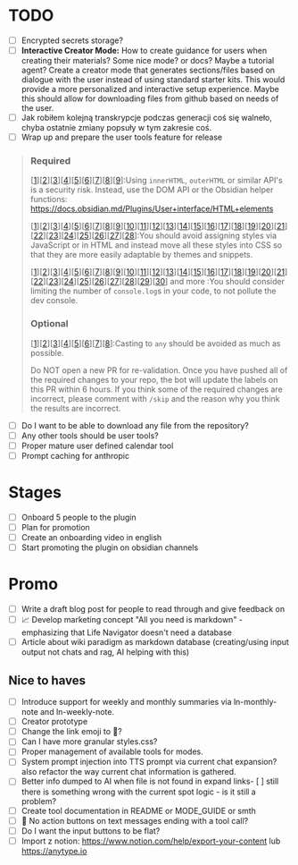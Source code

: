 # TODO

- [ ] Encrypted secrets storage?
- [ ] **Interactive Creator Mode:** How to create guidance for users when creating their materials? Some nice mode? or docs? Maybe a tutorial agent? Create a creator mode that generates sections/files based on dialogue with the user instead of using standard starter kits. This would provide a more personalized and interactive setup experience. Maybe this should allow for downloading files from github based on needs of the user.
- [ ] Jak robiłem kolejną transkrypcje podczas generacji coś się walneło, chyba ostatnie zmiany popsuły w tym zakresie coś.
- [ ] Wrap up and prepare the user tools feature for release

> ### Required
> [[1](https://github.com/cielecki/life-navigator/blob/c43a0dd7131c099e9daa510002d3443ef77189a8/src/settings/SettingsTab.ts#L32)][[2](https://github.com/cielecki/life-navigator/blob/c43a0dd7131c099e9daa510002d3443ef77189a8/src/settings/SettingsTab.ts#L46)][[3](https://github.com/cielecki/life-navigator/blob/c43a0dd7131c099e9daa510002d3443ef77189a8/src/settings/SettingsTab.ts#L63)][[4](https://github.com/cielecki/life-navigator/blob/c43a0dd7131c099e9daa510002d3443ef77189a8/src/settings/SettingsTab.ts#L70)][[5](https://github.com/cielecki/life-navigator/blob/c43a0dd7131c099e9daa510002d3443ef77189a8/src/context-collector.ts#L405)][[6](https://github.com/cielecki/life-navigator/blob/c43a0dd7131c099e9daa510002d3443ef77189a8/src/context-collector.ts#L439)][[7](https://github.com/cielecki/life-navigator/blob/c43a0dd7131c099e9daa510002d3443ef77189a8/src/context-collector.ts#L444)][[8](https://github.com/cielecki/life-navigator/blob/c43a0dd7131c099e9daa510002d3443ef77189a8/src/context-collector.ts#L449)][[9](https://github.com/cielecki/life-navigator/blob/c43a0dd7131c099e9daa510002d3443ef77189a8/src/components/LucideIcon.tsx#L29)]:Using `innerHTML`, `outerHTML` or similar API's is a security risk. Instead, use the DOM API or the Obsidian helper functions: https://docs.obsidian.md/Plugins/User+interface/HTML+elements
> 
> 
> [[1](https://github.com/cielecki/life-navigator/blob/c43a0dd7131c099e9daa510002d3443ef77189a8/src/components/AICoachApp.tsx#L42)][[2](https://github.com/cielecki/life-navigator/blob/c43a0dd7131c099e9daa510002d3443ef77189a8/src/components/AICoachApp.tsx#L43)][[3](https://github.com/cielecki/life-navigator/blob/c43a0dd7131c099e9daa510002d3443ef77189a8/src/components/AICoachApp.tsx#L44)][[4](https://github.com/cielecki/life-navigator/blob/c43a0dd7131c099e9daa510002d3443ef77189a8/src/components/AICoachApp.tsx#L45)][[5](https://github.com/cielecki/life-navigator/blob/c43a0dd7131c099e9daa510002d3443ef77189a8/src/components/AICoachApp.tsx#L46)][[6](https://github.com/cielecki/life-navigator/blob/c43a0dd7131c099e9daa510002d3443ef77189a8/src/components/AICoachApp.tsx#L47)][[7](https://github.com/cielecki/life-navigator/blob/c43a0dd7131c099e9daa510002d3443ef77189a8/src/components/AICoachApp.tsx#L48)][[8](https://github.com/cielecki/life-navigator/blob/c43a0dd7131c099e9daa510002d3443ef77189a8/src/components/AICoachApp.tsx#L49)][[9](https://github.com/cielecki/life-navigator/blob/c43a0dd7131c099e9daa510002d3443ef77189a8/src/components/AICoachApp.tsx#L52)][[10](https://github.com/cielecki/life-navigator/blob/c43a0dd7131c099e9daa510002d3443ef77189a8/src/components/AICoachApp.tsx#L469)][[11](https://github.com/cielecki/life-navigator/blob/c43a0dd7131c099e9daa510002d3443ef77189a8/src/components/AICoachApp.tsx#L470)][[12](https://github.com/cielecki/life-navigator/blob/c43a0dd7131c099e9daa510002d3443ef77189a8/src/components/AICoachApp.tsx#L495)][[13](https://github.com/cielecki/life-navigator/blob/c43a0dd7131c099e9daa510002d3443ef77189a8/src/components/AICoachApp.tsx#L496)][[14](https://github.com/cielecki/life-navigator/blob/c43a0dd7131c099e9daa510002d3443ef77189a8/src/components/AICoachApp.tsx#L522)][[15](https://github.com/cielecki/life-navigator/blob/c43a0dd7131c099e9daa510002d3443ef77189a8/src/components/AICoachApp.tsx#L523)][[16](https://github.com/cielecki/life-navigator/blob/c43a0dd7131c099e9daa510002d3443ef77189a8/src/components/AICoachApp.tsx#L562)][[17](https://github.com/cielecki/life-navigator/blob/c43a0dd7131c099e9daa510002d3443ef77189a8/src/components/AICoachApp.tsx#L563)][[18](https://github.com/cielecki/life-navigator/blob/c43a0dd7131c099e9daa510002d3443ef77189a8/src/components/AICoachApp.tsx#L617)][[19](https://github.com/cielecki/life-navigator/blob/c43a0dd7131c099e9daa510002d3443ef77189a8/src/components/AICoachApp.tsx#L618)][[20](https://github.com/cielecki/life-navigator/blob/c43a0dd7131c099e9daa510002d3443ef77189a8/src/components/UnifiedInputArea.tsx#L123)][[21](https://github.com/cielecki/life-navigator/blob/c43a0dd7131c099e9daa510002d3443ef77189a8/src/components/UnifiedInputArea.tsx#L124)][[22](https://github.com/cielecki/life-navigator/blob/c43a0dd7131c099e9daa510002d3443ef77189a8/src/components/UnifiedInputArea.tsx#L129)][[23](https://github.com/cielecki/life-navigator/blob/c43a0dd7131c099e9daa510002d3443ef77189a8/src/components/UnifiedInputArea.tsx#L130)][[24](https://github.com/cielecki/life-navigator/blob/c43a0dd7131c099e9daa510002d3443ef77189a8/src/components/UnifiedInputArea.tsx#L150)][[25](https://github.com/cielecki/life-navigator/blob/c43a0dd7131c099e9daa510002d3443ef77189a8/src/components/UnifiedInputArea.tsx#L151)][[26](https://github.com/cielecki/life-navigator/blob/c43a0dd7131c099e9daa510002d3443ef77189a8/src/components/UnifiedInputArea.tsx#L321)][[27](https://github.com/cielecki/life-navigator/blob/c43a0dd7131c099e9daa510002d3443ef77189a8/src/components/UnifiedInputArea.tsx#L351)][[28](https://github.com/cielecki/life-navigator/blob/c43a0dd7131c099e9daa510002d3443ef77189a8/src/components/UnifiedInputArea.tsx#L352)]:You should avoid assigning styles via JavaScript or in HTML and instead move all these styles into CSS so that they are more easily adaptable by themes and snippets.
> 
> 
> [[1](https://github.com/cielecki/life-navigator/blob/c43a0dd7131c099e9daa510002d3443ef77189a8/src/i18n.ts#L9)][[2](https://github.com/cielecki/life-navigator/blob/c43a0dd7131c099e9daa510002d3443ef77189a8/src/i18n.ts#L20)][[3](https://github.com/cielecki/life-navigator/blob/c43a0dd7131c099e9daa510002d3443ef77189a8/src/i18n.ts#L41)][[4](https://github.com/cielecki/life-navigator/blob/c43a0dd7131c099e9daa510002d3443ef77189a8/src/context-collector.ts#L41)][[5](https://github.com/cielecki/life-navigator/blob/c43a0dd7131c099e9daa510002d3443ef77189a8/src/context-collector.ts#L44)][[6](https://github.com/cielecki/life-navigator/blob/c43a0dd7131c099e9daa510002d3443ef77189a8/src/context-collector.ts#L374)][[7](https://github.com/cielecki/life-navigator/blob/c43a0dd7131c099e9daa510002d3443ef77189a8/src/context-collector.ts#L387)][[8](https://github.com/cielecki/life-navigator/blob/c43a0dd7131c099e9daa510002d3443ef77189a8/src/context-collector.ts#L392)][[9](https://github.com/cielecki/life-navigator/blob/c43a0dd7131c099e9daa510002d3443ef77189a8/src/context-collector.ts#L402)][[10](https://github.com/cielecki/life-navigator/blob/c43a0dd7131c099e9daa510002d3443ef77189a8/src/context-collector.ts#L405)][[11](https://github.com/cielecki/life-navigator/blob/c43a0dd7131c099e9daa510002d3443ef77189a8/src/context-collector.ts#L422)][[12](https://github.com/cielecki/life-navigator/blob/c43a0dd7131c099e9daa510002d3443ef77189a8/src/context-collector.ts#L432)][[13](https://github.com/cielecki/life-navigator/blob/c43a0dd7131c099e9daa510002d3443ef77189a8/src/context-collector.ts#L438)][[14](https://github.com/cielecki/life-navigator/blob/c43a0dd7131c099e9daa510002d3443ef77189a8/src/context-collector.ts#L439)][[15](https://github.com/cielecki/life-navigator/blob/c43a0dd7131c099e9daa510002d3443ef77189a8/src/context-collector.ts#L489)][[16](https://github.com/cielecki/life-navigator/blob/c43a0dd7131c099e9daa510002d3443ef77189a8/src/context-collector.ts#L497)][[17](https://github.com/cielecki/life-navigator/blob/c43a0dd7131c099e9daa510002d3443ef77189a8/src/context-collector.ts#L513)][[18](https://github.com/cielecki/life-navigator/blob/c43a0dd7131c099e9daa510002d3443ef77189a8/src/context-collector.ts#L529)][[19](https://github.com/cielecki/life-navigator/blob/c43a0dd7131c099e9daa510002d3443ef77189a8/src/context-collector.ts#L536)][[20](https://github.com/cielecki/life-navigator/blob/c43a0dd7131c099e9daa510002d3443ef77189a8/src/context-collector.ts#L540)][[21](https://github.com/cielecki/life-navigator/blob/c43a0dd7131c099e9daa510002d3443ef77189a8/src/obsidian-tools.ts#L107)][[22](https://github.com/cielecki/life-navigator/blob/c43a0dd7131c099e9daa510002d3443ef77189a8/src/obsidian-tools.ts#L127)][[23](https://github.com/cielecki/life-navigator/blob/c43a0dd7131c099e9daa510002d3443ef77189a8/src/obsidian-tools.ts#L159)][[24](https://github.com/cielecki/life-navigator/blob/c43a0dd7131c099e9daa510002d3443ef77189a8/src/obsidian-tools.ts#L165)][[25](https://github.com/cielecki/life-navigator/blob/c43a0dd7131c099e9daa510002d3443ef77189a8/src/defaults/ln-mode-defaults.ts#L86)][[26](https://github.com/cielecki/life-navigator/blob/c43a0dd7131c099e9daa510002d3443ef77189a8/src/main.ts#L218)][[27](https://github.com/cielecki/life-navigator/blob/c43a0dd7131c099e9daa510002d3443ef77189a8/src/main.ts#L267)][[28](https://github.com/cielecki/life-navigator/blob/c43a0dd7131c099e9daa510002d3443ef77189a8/src/main.ts#L341)][[29](https://github.com/cielecki/life-navigator/blob/c43a0dd7131c099e9daa510002d3443ef77189a8/src/main.ts#L358)][[30](https://github.com/cielecki/life-navigator/blob/c43a0dd7131c099e9daa510002d3443ef77189a8/src/main.ts#L362)] and more :You should consider limiting the number of `console.log`s in your code, to not pollute the dev console.
> 
> ### Optional
> [[1](https://github.com/cielecki/life-navigator/blob/c43a0dd7131c099e9daa510002d3443ef77189a8/src/context-collector.ts#L522)][[2](https://github.com/cielecki/life-navigator/blob/c43a0dd7131c099e9daa510002d3443ef77189a8/src/components/MessageDisplay.tsx#L57)][[3](https://github.com/cielecki/life-navigator/blob/c43a0dd7131c099e9daa510002d3443ef77189a8/src/components/MessageDisplay.tsx#L223)][[4](https://github.com/cielecki/life-navigator/blob/c43a0dd7131c099e9daa510002d3443ef77189a8/src/components/UnifiedInputArea.tsx#L235)][[5](https://github.com/cielecki/life-navigator/blob/c43a0dd7131c099e9daa510002d3443ef77189a8/src/context/AIAgentContext.tsx#L146)][[6](https://github.com/cielecki/life-navigator/blob/c43a0dd7131c099e9daa510002d3443ef77189a8/src/tools/show-todos.ts#L251)][[7](https://github.com/cielecki/life-navigator/blob/c43a0dd7131c099e9daa510002d3443ef77189a8/src/tools/show-todos.ts#L284)][[8](https://github.com/cielecki/life-navigator/blob/c43a0dd7131c099e9daa510002d3443ef77189a8/src/tools/show-todos.ts#L317)]:Casting to `any` should be avoided as much as possible.
> 
> Do NOT open a new PR for re-validation. Once you have pushed all of the required changes to your repo, the bot will update the labels on this PR within 6 hours. If you think some of the required changes are incorrect, please comment with `/skip` and the reason why you think the results are incorrect.

- [ ] Do I want to be able to download any file from the repository?
- [ ] Any other tools should be user tools?
- [ ] Proper mature user defined calendar tool 
- [ ] Prompt caching for anthropic

# Stages
- [ ] Onboard 5 people to the plugin
- [ ] Plan for promotion
- [ ] Create an onboarding video in english
- [ ] Start promoting the plugin on obsidian channels

# Promo
- [ ] Write a draft blog post for people to read through and give feedback on
- [ ] 📈 Develop marketing concept "All you need is markdown" - emphasizing that Life Navigator doesn't need a database
- [ ] Article about wiki paradigm as markdown database (creating/using input output not chats and rag, AI helping with this)

## Nice to haves

- [ ] Introduce support for weekly and monthly summaries via ln-monthly-note and ln-weekly-note.
- [ ] Creator prototype
- [ ] Change the link emoji to 🧭?
- [ ] Can I have more granular styles.css?
- [ ] Proper management of available tools for modes.
- [ ] System prompt injection into TTS prompt via current chat expansion? also refactor the way current chat information is gathered.
- [ ] Better info dumped to AI when file is not found in expand links- [ ] still there is something wrong with the current spot logic - is it still a problem?
- [ ] Create tool documentation in README or MODE_GUIDE or smth
- [ ] 🔧 No action buttons on text messages ending with a tool call?
- [ ] Do I want the input buttons to be flat?
- [ ] Import z notion: https://www.notion.com/help/export-your-content lub https://anytype.io
